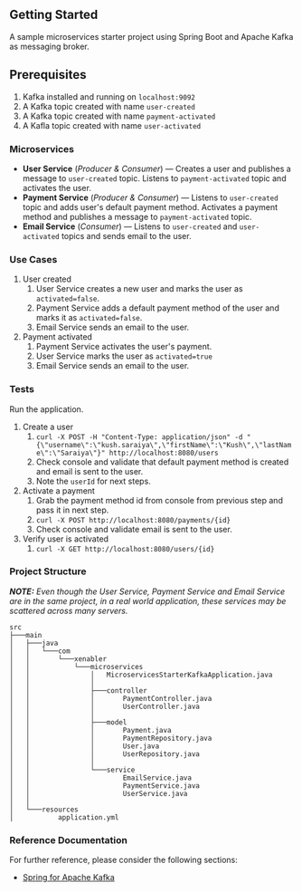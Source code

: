 ## Getting Started

A sample microservices starter project using Spring Boot and Apache Kafka as messaging broker.

## Prerequisites

1.  Kafka installed and running on `localhost:9092`
2.  A Kafka topic created with name `user-created`
3.  A Kafka topic created with name `payment-activated`
4.  A Kafla topic created with name `user-activated`

### Microservices

*   **User Service** (*Producer & Consumer*) &mdash; Creates a user and publishes a message to `user-created` topic. Listens to `payment-activated` topic and activates the user.
*   **Payment Service** (*Producer & Consumer*) &mdash; Listens to `user-created` topic and adds user&apos;s default payment method. Activates a payment method and publishes a message to `payment-activated` topic.
*   **Email Service** (*Consumer*) &mdash; Listens to `user-created` and `user-activated` topics and sends email to the user.

### Use Cases

1.  User created
    1.  User Service creates a new user and marks the user as `activated=false`.
    2.  Payment Service adds a default payment method of the user and marks it as `activated=false`.
    3.  Email Service sends an email to the user.
2.  Payment activated
    1.  Payment Service activates the user&apos;s payment.
    2.  User Service marks the user as `activated=true`
    3.  Email Service sends an email to the user.

### Tests

Run the application.

1.  Create a user
    1.  `curl -X POST -H "Content-Type: application/json" -d "{\"username\":\"kush.saraiya\",\"firstName\":\"Kush\",\"lastName\":\"Saraiya\"}" http://localhost:8080/users`
    2.  Check console and validate that default payment method is created and email is sent to the user.
    3.  Note the `userId` for next steps.
2.  Activate a payment
    1.  Grab the payment method id from console from previous step and pass it in next step.
    2.  `curl -X POST http://localhost:8080/payments/{id}`
    3.  Check console and validate email is sent to the user. 
3.  Verify user is activated
    1. `curl -X GET http://localhost:8080/users/{id}`

### Project Structure

***NOTE:** Even though the User Service, Payment Service and Email Service are in the same project, in a real world application, these services may be scattered across many servers.*

```
src
├───main
│   ├───java
│   │   └───com
│   │       └───xenabler
│   │           └───microservices
│   │               │   MicroservicesStarterKafkaApplication.java
│   │               │
│   │               ├───controller
│   │               │       PaymentController.java
│   │               │       UserController.java
│   │               │
│   │               ├───model
│   │               │       Payment.java
│   │               │       PaymentRepository.java
│   │               │       User.java
│   │               │       UserRepository.java
│   │               │
│   │               └───service
│   │                       EmailService.java
│   │                       PaymentService.java
│   │                       UserService.java
│   │
│   └───resources
│           application.yml
```


### Reference Documentation

For further reference, please consider the following sections:

* [Spring for Apache Kafka](https://docs.spring.io/spring-boot/docs/2.4.5/reference/htmlsingle/#boot-features-kafka)
